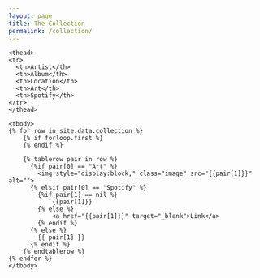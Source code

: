 ```yaml
---
layout: page
title: The Collection
permalink: /collection/
---
```


<link rel="stylesheet" 
href="https://cdn.datatables.net/1.10.12/css/jquery.dataTables.min.css" />     
<link rel="stylesheet" 
href="https://cdn.datatables.net/buttons/1.2.1/css/buttons.dataTables.min.css" />     
<Script src="https://code.jquery.com/jquery-1.12.3.js" 
type="text/javascript"></Script>     
<Script src="https://cdn.datatables.net/1.10.12/js/jquery.dataTables.min.js" 
type="text/javascript"></Script>     
<Script src="https://cdn.datatables.net/buttons/1.2.1/js/dataTables.buttons.min.js" 
type="text/javascript"></Script>     
<Script src="https://cdnjs.cloudflare.com/ajax/libs/jszip/2.5.0/jszip.min.js" 
type="text/javascript"></Script>     
<Script src="https://cdn.datatables.net/buttons/1.2.1/js/buttons.html5.min.js" 
type="text/javascript"></Script>

<table id="example" class="display" 
cellspacing="0" width="100%">

	<thead>
    <tr>
      <th>Artist</th>
	  <th>Album</th>
	  <th>Location</th>
	  <th>Art</th>
	  <th>Spotify</th>
    </tr>
	</thead>
	
	<tbody>
	{% for row in site.data.collection %}
		{% if forloop.first %}
		{% endif %}
	
		{% tablerow pair in row %}
		  {%if pair[0] == "Art" %}
			<img style="display:block;" class="image" src="{{pair[1]}}" alt="">
		  {% elsif pair[0] == "Spotify" %}
			{%if pair[1] == nil %}
				{{pair[1]}}
			{% else %}
				<a href="{{pair[1]}}" target="_blank">Link</a>
			{% endif %}
		  {% else %}	
			{{ pair[1] }}
		  {% endif %}
		{% endtablerow %}
	{% endfor %}
	</tbody>
</table>

<script>
        $(document).ready(function () {
            $(document).ready(function () {
                $('table').DataTable({                    
                    
                    buttons: [{
                        text: 'Export To Excel',                       
                        extend: 'excelHtml5',
                        exportOptions: {
                            modifier: {
                                selected: true
                            },
                            columns: [0, 1, 2, 3],
                            format: {
                                header: function (data, columnIdx) {
                                    return data;
                                },
                                body: function (data, column, row) {
                                    // Strip $ from salary column to make it numeric
                                    debugger;
                                    return column === 4 ? "" : data;
                                }
                            }
                        },
                        footer: false,
                        customize: function (xlsx) {
                            var sheet = xlsx.xl.worksheets['sheet1.xml'];
                            //$('c[r=A1] t', sheet).text( 'Custom text' );
                            //$('row c[r^="C"]', sheet).attr('s', '2');
                        }
                    }]
                });
            });
        });
</script>
	
<style>
td {
  text-align: center;
  width: auto;
}
th {
  text-align: center;
  width: auto;
}
</style>